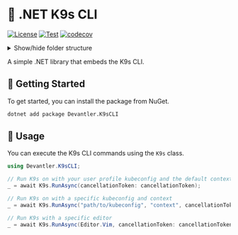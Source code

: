 # 🐶 .NET K9s CLI

[![License](https://img.shields.io/badge/License-Apache_2.0-blue.svg)](https://opensource.org/licenses/Apache-2.0)
[![Test](https://github.com/devantler/dotnet-k9s-cli/actions/workflows/test.yaml/badge.svg)](https://github.com/devantler/dotnet-k9s-cli/actions/workflows/test.yaml)
[![codecov](https://codecov.io/gh/devantler/dotnet-k9s-cli/graph/badge.svg?token=RhQPb4fE7z)](https://codecov.io/gh/devantler/dotnet-k9s-cli)

<details>
  <summary>Show/hide folder structure</summary>

<!-- readme-tree start -->
```
.
├── .github
│   ├── scripts
│   └── workflows
├── Devantler.K9sCLI
│   └── runtimes
│       ├── linux-arm64
│       │   └── native
│       ├── linux-x64
│       │   └── native
│       ├── osx-arm64
│       │   └── native
│       ├── osx-x64
│       │   └── native
│       ├── win-arm64
│       │   └── native
│       └── win-x64
│           └── native
└── Devantler.K9sCLI.Tests
    ├── K9sTests
    └── assets

20 directories
```
<!-- readme-tree end -->

</details>

A simple .NET library that embeds the K9s CLI.

## 🚀 Getting Started

To get started, you can install the package from NuGet.

```bash
dotnet add package Devantler.K9sCLI
```

## 📝 Usage

You can execute the K9s CLI commands using the `K9s` class.

```csharp
using Devantler.K9sCLI;

// Run K9s on with your user profile kubeconfig and the default context
_ = await K9s.RunAsync(cancellationToken: cancellationToken);

// Run K9s on with a specific kubeconfig and context
_ = await K9s.RunAsync("path/to/kubeconfig", "context", cancellationToken);

// Run K9s with a specific editor
_ = await K9s.RunAsync(Editor.Vim, cancellationToken: cancellationToken);
```
